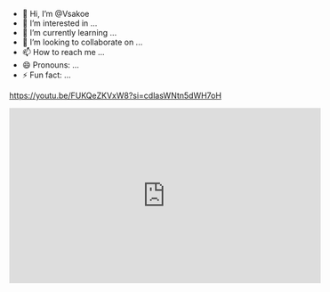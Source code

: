 - 👋 Hi, I’m @Vsakoe
- 👀 I’m interested in ...
- 🌱 I’m currently learning ...
- 💞️ I’m looking to collaborate on ...
- 📫 How to reach me ...
- 😄 Pronouns: ...
- ⚡ Fun fact: ...

<!---
Vsakoe/Vsakoe is a ✨ special ✨ repository because its `README.md` (this file) appears on your GitHub profile.
You can click the Preview link to take a look at your changes.
--->
https://youtu.be/FUKQeZKVxW8?si=cdlasWNtn5dWH7oH
<iframe width="560" height="315" src="https://www.youtube.com/embed/FUKQeZKVxW8?si=BawNrKM-UPqN4QGX" title="YouTube video player" frameborder="0" allow="accelerometer; autoplay; clipboard-write; encrypted-media; gyroscope; picture-in-picture; web-share" referrerpolicy="strict-origin-when-cross-origin" allowfullscreen></iframe>
